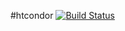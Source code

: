 #htcondor [![Build Status](https://travis-ci.org/lutak-srce/htcondor.svg)](https://travis-ci.org/lutak-srce/htcondor)
